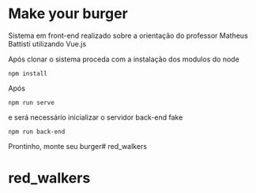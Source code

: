 # Make your burger

Sistema em front-end realizado sobre a orientação do professor Matheus Battisti utilizando Vue.js

Após clonar o sistema proceda com a instalação dos modulos do node

```
npm install
```

Após
```
npm run serve
```
e será necessário inicializar o servidor back-end fake
```
npm run back-end
```
Prontinho, monte seu burger# red_walkers
# red_walkers
